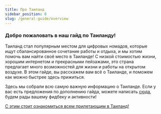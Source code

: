 ```yaml
---
title: Про Таиланд
sidebar_position: 0
slug: /general-guide/overview
---
```



### Добро пожаловать в наш гайд по Таиланду!

Таиланд стал популярным местом для цифровых номадов, которые ищут сбалансированное сочетание работы и отдыха, и мы хотим помочь вам найти своё место в Таиланде! С низкой стоимостью жизни, хорошим интернетом и прекрасными пейзажами, это страна предлагает много возможностей для жизни и работы на открытом воздухе. В этом гайде, вы расскажем вам всё о Таиланде, и поможем как можно быстрее здесь прижиться.


Здесь мы собрали всю самую важную информацию о Таиланде. Если у вас есть предложения по дополнению гайда, можете написать [сюда](https://t.me/thailanddaoguide), будем рады вашему фидбеку и активности!


[С этим стоит ознакомиться всем прилетающим в Таиланд!](https://moscow.thaiembassy.org/ru/publicservice/84777-%D0%9C%D0%B5%D1%81%D1%82%D0%BD%D1%8B%D0%B5-%D0%B7%D0%B0%D0%BA%D0%BE%D0%BD%D1%8B-%D0%B8-%D1%82%D1%80%D0%B0%D0%B4%D0%B8%D1%86%D0%B8%D0%B8?cate=5d843b6a15e39c1abc00518c)
